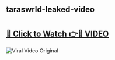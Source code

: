 ## taraswrld-leaked-video 

# <h2><a href="http://freeplayer.one?title=taraswrld-leaked-video&ref=21J">🔗 Click to Watch 👉🔴 VIDEO</a></h2>

<a href="http://freeplayer.one?title=taraswrld-leaked-video&ref=21J" rel="nofollow" data-target="animated-image.originalLink"><img src="https://i.ibb.co.com/xMMVF88/686577567.gif" alt="Viral Video Original" style="max-width: 100%; display: inline-block;" data-target="animated-image.originalImage"></a>

